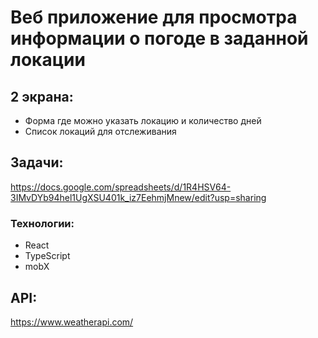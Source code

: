 # Веб приложение для просмотра информации о погоде в заданной локации

## 2 экрана:

- Форма где можно указать локацию и количество дней
- Список локаций для отслеживания

## Задачи:

https://docs.google.com/spreadsheets/d/1R4HSV64-3IMvDYb94hel1UgXSU401k_iz7EehmjMnew/edit?usp=sharing

### Технологии:

- React
- TypeScript
- mobX

## API:

https://www.weatherapi.com/
